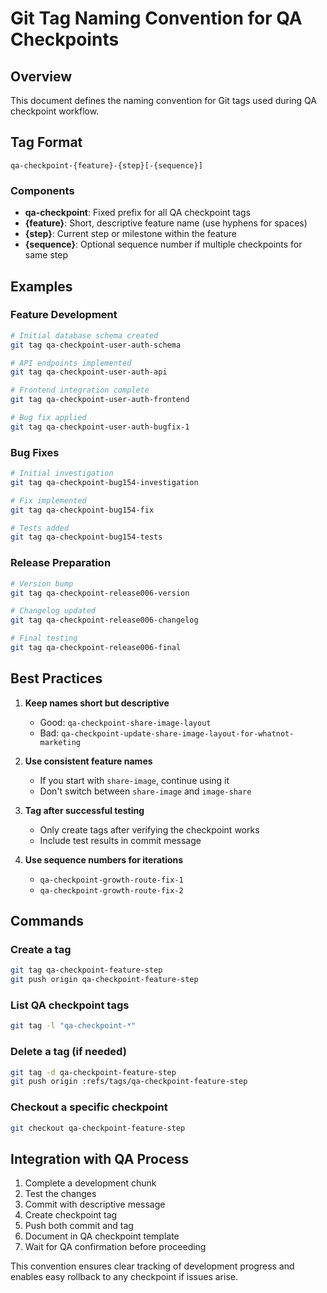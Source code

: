 # Git Tag Naming Convention for QA Checkpoints

## Overview
This document defines the naming convention for Git tags used during QA checkpoint workflow.

## Tag Format
```
qa-checkpoint-{feature}-{step}[-{sequence}]
```

### Components
- **qa-checkpoint**: Fixed prefix for all QA checkpoint tags
- **{feature}**: Short, descriptive feature name (use hyphens for spaces)
- **{step}**: Current step or milestone within the feature
- **{sequence}**: Optional sequence number if multiple checkpoints for same step

## Examples

### Feature Development
```bash
# Initial database schema created
git tag qa-checkpoint-user-auth-schema

# API endpoints implemented
git tag qa-checkpoint-user-auth-api

# Frontend integration complete
git tag qa-checkpoint-user-auth-frontend

# Bug fix applied
git tag qa-checkpoint-user-auth-bugfix-1
```

### Bug Fixes
```bash
# Initial investigation
git tag qa-checkpoint-bug154-investigation

# Fix implemented
git tag qa-checkpoint-bug154-fix

# Tests added
git tag qa-checkpoint-bug154-tests
```

### Release Preparation
```bash
# Version bump
git tag qa-checkpoint-release006-version

# Changelog updated
git tag qa-checkpoint-release006-changelog

# Final testing
git tag qa-checkpoint-release006-final
```

## Best Practices

1. **Keep names short but descriptive**
   - Good: `qa-checkpoint-share-image-layout`
   - Bad: `qa-checkpoint-update-share-image-layout-for-whatnot-marketing`

2. **Use consistent feature names**
   - If you start with `share-image`, continue using it
   - Don't switch between `share-image` and `image-share`

3. **Tag after successful testing**
   - Only create tags after verifying the checkpoint works
   - Include test results in commit message

4. **Use sequence numbers for iterations**
   - `qa-checkpoint-growth-route-fix-1`
   - `qa-checkpoint-growth-route-fix-2`

## Commands

### Create a tag
```bash
git tag qa-checkpoint-feature-step
git push origin qa-checkpoint-feature-step
```

### List QA checkpoint tags
```bash
git tag -l "qa-checkpoint-*"
```

### Delete a tag (if needed)
```bash
git tag -d qa-checkpoint-feature-step
git push origin :refs/tags/qa-checkpoint-feature-step
```

### Checkout a specific checkpoint
```bash
git checkout qa-checkpoint-feature-step
```

## Integration with QA Process

1. Complete a development chunk
2. Test the changes
3. Commit with descriptive message
4. Create checkpoint tag
5. Push both commit and tag
6. Document in QA checkpoint template
7. Wait for QA confirmation before proceeding

This convention ensures clear tracking of development progress and enables easy rollback to any checkpoint if issues arise.